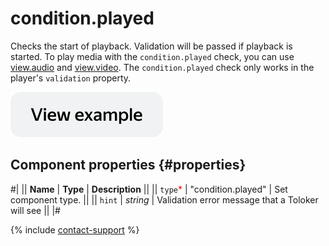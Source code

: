 # condition.played

Checks the start of playback. Validation will be passed if playback is started. To play media with the `condition.played` check, you can use [view.audio](view.audio.md) and [view.video](view.video.md). The `condition.played` check only works in the player's `validation` property.

[![View example in the sandbox](../_images/buttons/view-example.svg)](https://ya.cc/t/sl5IkzH53tzBQL)

## Component properties {#properties}

#|
|| **Name** | **Type** | **Description** ||
|| `type`<span style="color: red">\*</span> | "condition.played" | Set component type. ||
|| `hint` | _string_ | Validation error message that a Toloker will see ||
|#

{% include [contact-support](../_includes/contact-support.md) %}
